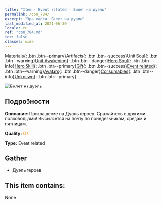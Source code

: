 ```yaml
---
title: "Item - Event related - Билет на дуэль"
permalink: /con_784/
excerpt: "Эра хаоса  Билет на дуэль"
last_modified_at: 2021-06-30
locale: ru
ref: "con_784.md"
toc: false
classes: wide
---
```

 [Materials](/ItemsRU/){: .btn .btn--primary}[Artifacts](/ItemsRU/Artifacts/){: .btn .btn--success}[Unit Soul](/ItemsRU/UnitSoul/){: .btn .btn--warning}[Unit Awakening](/ItemsRU/UnitAwakening/){: .btn .btn--danger}[Hero Soul](/ItemsRU/HeroSoul/){: .btn .btn--info}[Hero Skill](/ItemsRU/HeroSkill/){: .btn .btn--primary}[Gift](/ItemsRU/Gift/){: .btn .btn--success}[Event related](/ItemsRU/Events/){: .btn .btn--warning}[Avatars](/ItemsRU/Avatars/){: .btn .btn--danger}[Consumables](/ItemsRU/Consumables/){: .btn .btn--info}[Unknown](/ItemsRU/Unknown/){: .btn .btn--primary}

 ![Билет на дуэль](/images/t/i_3042.png)

## Подробности
 **Описание:** Приглашение на Дуэль героев. Сражайтесь с другими полководцами! Высылается на почту по понедельникам, средам и пятницам.

 **Quality:** <span style="color: #FF8C00">OK</span>

 **Type:** Event related

## Gather

*    Дуэль героев 

## This item contains:

  None

